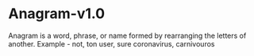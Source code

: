 # Anagram-v1.0
Anagram is a word, phrase, or name formed by rearranging the letters of another.
Example - not, ton
          user, sure
          coronavirus, carnivouros
